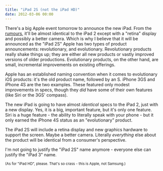 ```yaml
---
title: "iPad 2S (not the iPad HD)"
date: 2012-03-06 00:00
---
```


<import><p>There's a big Apple event tomorrow to announce the new iPad. From the <a href="http://www.macrumors.com/2012/03/04/ipad-3-parts-put-together-on-video-ipad-2-smart-cover-still-works/" target="_blank">rumours</a>, it'll be almost identical to the iPad 2 except with a "retina" display and possibly a better camera. Which is why I believe that it will be announced as the "iPad 2S"<!--more-->
Apple has two types of product announcements: revolutionary, and evolutionary. Revolutionary products really shake things up; they are either all new products or vastly improved versions of older productions. Evolutionary products, on the other hand, are small, incremental improvements on existing offerings.</p>
<p>Apple has an established naming convention when it comes to evolutionary iOS products: it's the old product name, followed by an S. iPhone 3GS and iPhone 4S are the two examples. These featured only modest improvements in specs, though they <em>did</em> have some of their own features (like Siri or the 3GS' compass).</p>
<p>The new iPad is going to have almost <em>identical</em> specs to the iPad 2, just with a new display. Yes, it is a big, important feature, but it's only one feature. Siri is a huge feature - the ability to literally speak with your phone - but it only earned the iPhone 4S status as an "evolutionary" product.</p>
<p>The iPad 2S will include a retina display and new graphics hardware to support the screen. Maybe a better camera. Literally <em>everything</em> else about the product will be identical from a consumer's perspective.</p>
<p>I'm not going to justify the "iPad 2S" name anymore - everyone else can justify the "iPad 3" name.</p>
<p><small>(As for "iPad HD", please. That's so crass - this is Apple, not Samsung.)</small></p></import>

<!-- more -->

